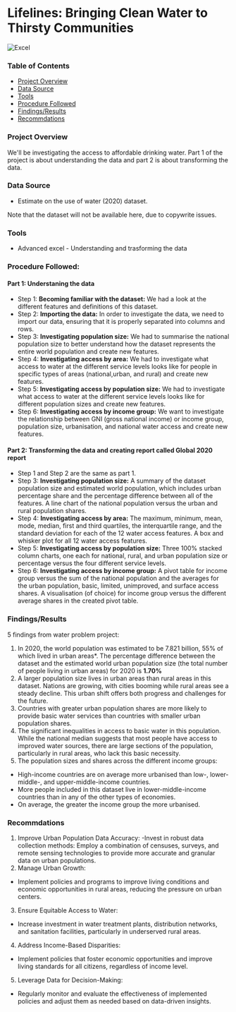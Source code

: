 # Lifelines: Bringing Clean Water to Thirsty Communities

![Excel](https://github.com/Ndivhoniswani/Advanced-Microsoft-Excel-Project/blob/main/Microsoft%20Excel%20Image.png)

### Table of Contents
- [Project Overview](#Project-Overview)
- [Data Source](#Data-Source)
- [Tools](#Tools)
- [Procedure Followed](#Procedure-Followed)
- [Findings/Results](#Findings/Results)
- [Recommdations](#Recommdations)

### Project Overview
We'll be investigating the access to affordable drinking water. Part 1 of the project is about understanding the data and part 2 is about transforming the data.

### Data Source
- Estimate on the use of water (2020) dataset.

Note that the dataset will not be available here, due to copywrite issues.

### Tools 
- Advanced excel - Understanding and trasforming the data

### Procedure Followed:

#### Part 1: Understaning the data 
- Step 1: **Becoming familiar with the dataset:** We had a look at the different features and definitions of this dataset.
- Step 2: **Importing the data:** In order to investigate the data, we need to import our data, ensuring that it is properly separated into columns and rows.
- Step 3: **Investigating population size:** We had to summarise the national population size to better understand how the dataset represents the entire world population and create new features.
- Step 4: **Investigating access by area:** We had to investigate what access to water at the different service levels looks like for people in specific types of areas (national,urban, and rural)  and create new features.
- Step 5: **Investigating access by population size:** We had to investigate what access to water at the different service levels looks like for different population sizes  and create new features.
- Step 6: **Investigating access by income group:** We want to investigate the relationship between GNI (gross national income) or income group, population size, urbanisation, and national water access  and create new features.

#### Part 2: Transforming the data and creating report called Global 2020 report
- Step 1 and Step 2 are the same as part 1.
- Step 3: **Investigating population size:** A summary of the dataset population size and estimated world population, which includes urban percentage share and the percentage difference between all of the features. A line chart of the national population versus the urban and rural population shares.
- Step 4: **Investigating access by area:** The maximum, minimum, mean, mode, median, first and third quartiles, the interquartile
range, and the standard deviation for each of the 12 water access features. A box and whisker plot for all 12 water access features.
- Step 5: **Investigating access by population size:** Three 100% stacked column charts, one each for national, rural, and urban population size or
percentage versus the four different service levels.
- Step 6:  **Investigating access by income group:** A pivot table for income group versus the sum of the national population and the averages for the urban population, basic, limited, unimproved, and surface access shares. A visualisation (of choice) for income group versus the different average shares in the created pivot table.

### Findings/Results
5 findings from water problem project:

1. In 2020, the world population was estimated to be 7.821 billion, 55% of which lived in urban areas*. The percentage difference between the dataset and the estimated world urban population size (the total number of people living in urban areas) for 2020 is **1.70%**
2. A larger population size lives in urban areas than rural areas in this dataset. Nations are growing, with cities booming while rural areas see a steady decline. This urban shift offers both progress and challenges for the future.
3. Countries with greater urban population shares are more likely to provide basic water services than countries with smaller urban population shares.
4. The significant inequalities in access to basic water in this population. While the national median suggests that most people have access to improved water sources, there are large sections of the population, particularly in rural areas, who lack this basic necessity.
5. The population sizes and shares across the different income groups:
- High-income countries are on average more urbanised than low-, lower-middle-, and upper-middle-income countries.
- More people included in this dataset live in lower-middle-income countries than in any of the other types of economies.
- On average, the greater the income group the more urbanised.

### Recommdations

1. Improve Urban Population Data Accuracy:
-Invest in robust data collection methods: Employ a combination of censuses, surveys, and remote sensing technologies to provide more accurate and granular data on urban populations.
2. Manage Urban Growth:
- Implement policies and programs to improve living conditions and economic opportunities in rural areas, reducing the pressure on urban centers.
3. Ensure Equitable Access to Water:
- Increase investment in water treatment plants, distribution networks, and sanitation facilities, particularly in underserved rural areas.
4. Address Income-Based Disparities:
- Implement policies that foster economic opportunities and improve living standards for all citizens, regardless of income level.
5. Leverage Data for Decision-Making:
- Regularly monitor and evaluate the effectiveness of implemented policies and adjust them as needed based on data-driven insights.







